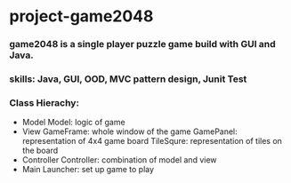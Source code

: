 # project-game2048

### game2048 is a single player puzzle game build with GUI and Java. 

### skills: Java, GUI, OOD, MVC pattern design, Junit Test

### Class Hierachy:
- Model
  Model: logic of game
- View
  GameFrame: whole window of the game
  GamePanel: representation of 4x4 game board
  TileSqure: representation of tiles on the board
- Controller
  Controller: combination of model and view
- Main
  Launcher: set up game to play

